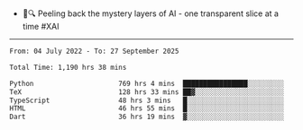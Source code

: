 - 🧅🔍 Peeling back the mystery layers of AI - one transparent slice at a time #XAI

---

<!--START_SECTION:waka-->

```txt
From: 04 July 2022 - To: 27 September 2025

Total Time: 1,190 hrs 38 mins

Python                     769 hrs 4 mins  ████████████████░░░░░░░░░   64.59 %
TeX                        128 hrs 33 mins ██▓░░░░░░░░░░░░░░░░░░░░░░   10.80 %
TypeScript                 48 hrs 3 mins   █░░░░░░░░░░░░░░░░░░░░░░░░   04.04 %
HTML                       46 hrs 55 mins  █░░░░░░░░░░░░░░░░░░░░░░░░   03.94 %
Dart                       36 hrs 19 mins  ▓░░░░░░░░░░░░░░░░░░░░░░░░   03.05 %
```

<!--END_SECTION:waka-->
